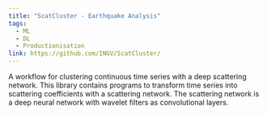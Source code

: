 ```yaml
---
title: "ScatCluster - Earthquake Analysis"
tags:
  - ML
  - DL
  - Productionisation
link: https://github.com/INGV/ScatCluster/
---
```


A workflow for clustering continuous time series with a deep scattering network. This library contains programs to transform time series into scattering coefficients with a scattering network. The scattering network is a deep neural network with wavelet filters as convolutional layers. 
